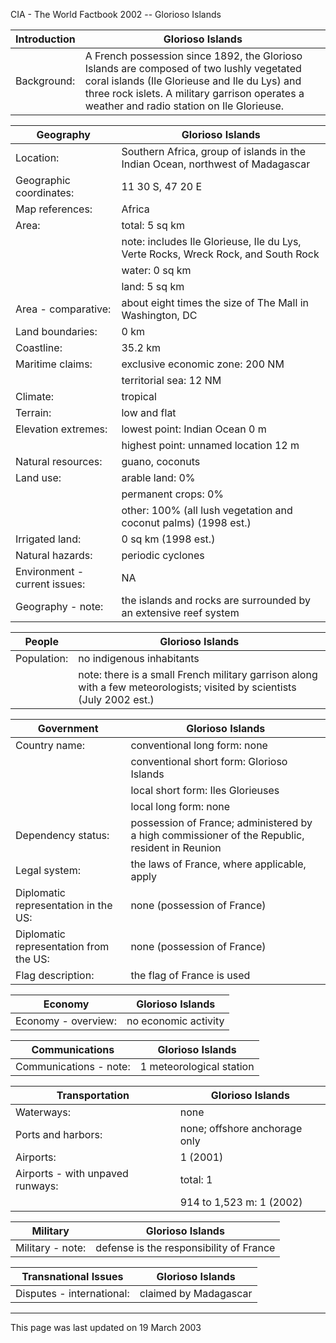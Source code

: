 CIA - The World Factbook 2002 -- Glorioso Islands

| Introduction | Glorioso Islands |
| --- | --- |
| Background: | A French possession since 1892, the Glorioso Islands are composed of two lushly vegetated coral islands (Ile Glorieuse and Ile du Lys) and three rock islets. A military garrison operates a weather and radio station on Ile Glorieuse. |

| Geography | Glorioso Islands |
| --- | --- |
| Location: | Southern Africa, group of islands in the Indian Ocean, northwest of Madagascar |
| Geographic coordinates: | 11 30 S, 47 20 E |
| Map references: | Africa |
| Area: | total: 5 sq km |
| | note: includes Ile Glorieuse, Ile du Lys, Verte Rocks, Wreck Rock, and South Rock |
| | water: 0 sq km |
| | land: 5 sq km |
| Area - comparative: | about eight times the size of The Mall in Washington, DC |
| Land boundaries: | 0 km |
| Coastline: | 35.2 km |
| Maritime claims: | exclusive economic zone: 200 NM |
| | territorial sea: 12 NM |
| Climate: | tropical |
| Terrain: | low and flat |
| Elevation extremes: | lowest point: Indian Ocean 0 m |
| | highest point: unnamed location 12 m |
| Natural resources: | guano, coconuts |
| Land use: | arable land: 0% |
| | permanent crops: 0% |
| | other: 100% (all lush vegetation and coconut palms) (1998 est.) |
| Irrigated land: | 0 sq km (1998 est.) |
| Natural hazards: | periodic cyclones |
| Environment - current issues: | NA |
| Geography - note: | the islands and rocks are surrounded by an extensive reef system |

| People | Glorioso Islands |
| --- | --- |
| Population: | no indigenous inhabitants |
| | note: there is a small French military garrison along with a few meteorologists; visited by scientists (July 2002 est.) |

| Government | Glorioso Islands |
| --- | --- |
| Country name: | conventional long form: none |
| | conventional short form: Glorioso Islands |
| | local short form: Iles Glorieuses |
| | local long form: none |
| Dependency status: | possession of France; administered by a high commissioner of the Republic, resident in Reunion |
| Legal system: | the laws of France, where applicable, apply |
| Diplomatic representation in the US: | none (possession of France) |
| Diplomatic representation from the US: | none (possession of France) |
| Flag description: | the flag of France is used |

| Economy | Glorioso Islands |
| --- | --- |
| Economy - overview: | no economic activity |

| Communications | Glorioso Islands |
| --- | --- |
| Communications - note: | 1 meteorological station |

| Transportation | Glorioso Islands |
| --- | --- |
| Waterways: | none |
| Ports and harbors: | none; offshore anchorage only |
| Airports: | 1 (2001) |
| Airports - with unpaved runways: | total: 1 |
| | 914 to 1,523 m: 1 (2002) |

| Military | Glorioso Islands |
| --- | --- |
| Military - note: | defense is the responsibility of France |

| Transnational Issues | Glorioso Islands |
| --- | --- |
| Disputes - international: | claimed by Madagascar |

---
This page was last updated on 19 March 2003